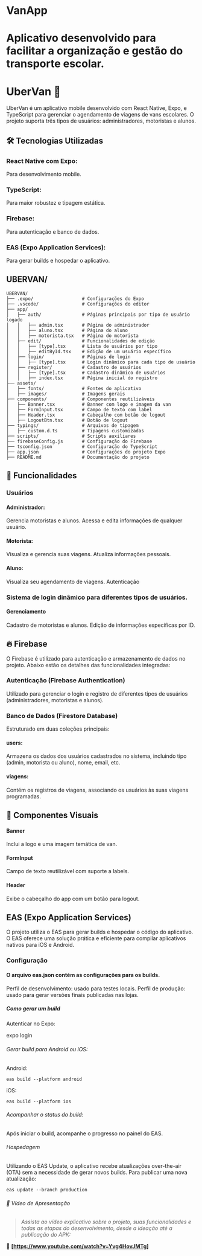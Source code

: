 # VanApp
Aplicativo desenvolvido para facilitar a organização e gestão do transporte escolar.
=======
# UberVan 🚐

UberVan é um aplicativo mobile desenvolvido com React Native, Expo, e TypeScript para gerenciar o agendamento de viagens de vans escolares. O projeto suporta três tipos de usuários: administradores, motoristas e alunos.

## 🛠️ Tecnologias Utilizadas

### React Native com Expo:

Para desenvolvimento mobile.

### TypeScript:

Para maior robustez e tipagem estática.

### Firebase:

Para autenticação e banco de dados.

### EAS (Expo Application Services):

Para gerar builds e hospedar o aplicativo.

## UBERVAN/

```plaintext
UBERVAN/
├── .expo/                  # Configurações do Expo
├── .vscode/                # Configurações do editor
├── app/
│   ├── auth/               # Páginas principais por tipo de usuário logado
│   │   ├── admin.tsx       # Página do administrador
│   │   ├── aluno.tsx       # Página do aluno
│   │   ├── motorista.tsx   # Página do motorista
│   ├── edit/               # Funcionalidades de edição
│   │   ├── [type].tsx      # Lista de usuários por tipo
│   │   ├── editById.tsx    # Edição de um usuário específico
│   ├── login/              # Páginas de login
│   │   ├── [type].tsx      # Login dinâmico para cada tipo de usuário
│   ├── register/           # Cadastro de usuários
│   │   ├── [type].tsx      # Cadastro dinâmico de usuários
│   │   ├── index.tsx       # Página inicial do registro
├── assets/
│   ├── fonts/              # Fontes do aplicativo
│   ├── images/             # Imagens gerais
├── components/             # Componentes reutilizáveis
│   ├── Banner.tsx          # Banner com logo e imagem da van
│   ├── FormInput.tsx       # Campo de texto com label
│   ├── Header.tsx          # Cabeçalho com botão de logout
│   ├── LogoutBtn.tsx       # Botão de logout
├── typings/                # Arquivos de tipagem
│   ├── custom.d.ts         # Tipagens customizadas
├── scripts/                # Scripts auxiliares
├── firebaseConfig.js       # Configuração do Firebase
├── tsconfig.json           # Configuração do TypeScript
├── app.json                # Configurações do projeto Expo
├── README.md               # Documentação do projeto
```

## 🚀 Funcionalidades

### Usuários

#### Administrador:

Gerencia motoristas e alunos.
Acessa e edita informações de qualquer usuário.

#### Motorista:

Visualiza e gerencia suas viagens.
Atualiza informações pessoais.

#### Aluno:

Visualiza seu agendamento de viagens.
Autenticação

### Sistema de login dinâmico para diferentes tipos de usuários.

#### Gerenciamento

Cadastro de motoristas e alunos.
Edição de informações específicas por ID.

## 🔥 Firebase

O Firebase é utilizado para autenticação e armazenamento de dados no projeto. Abaixo estão os detalhes das funcionalidades integradas:

### Autenticação (Firebase Authentication)

Utilizado para gerenciar o login e registro de diferentes tipos de usuários (administradores, motoristas e alunos).

### Banco de Dados (Firestore Database)

Estruturado em duas coleções principais:

#### users:

Armazena os dados dos usuários cadastrados no sistema, incluindo tipo (admin, motorista ou aluno), nome, email, etc.

#### viagens:

Contém os registros de viagens, associando os usuários às suas viagens programadas.

## 📸 Componentes Visuais

#### Banner

Inclui a logo e uma imagem temática de van.

#### FormInput

Campo de texto reutilizável com suporte a labels.

#### Header

Exibe o cabeçalho do app com um botão para logout.

## EAS (Expo Application Services)

O projeto utiliza o EAS para gerar builds e hospedar o código do aplicativo. O EAS oferece uma solução prática e eficiente para compilar aplicativos nativos para iOS e Android.

### Configuração

#### O arquivo eas.json contém as configurações para os builds.

Perfil de desenvolvimento: usado para testes locais.
Perfil de produção: usado para gerar versões finais publicadas nas lojas.

##### Como gerar um build

Autenticar no Expo:

expo login

###### Gerar build para Android ou iOS:

Android:

`eas build --platform android`

iOS:

`eas build --platform ios`

###### Acompanhar o status do build:

Após iniciar o build, acompanhe o progresso no painel do EAS.

###### Hospedagem

Utilizando o EAS Update, o aplicativo recebe atualizações over-the-air (OTA) sem a necessidade de gerar novos builds.
Para publicar uma nova atualização:

`eas update --branch production`

###### 🎥 Vídeo de Apresentação

> *Assista ao vídeo explicativo sobre o projeto, suas funcionalidades e todas as etapas do desenvolvimento, desde a ideação até a publicação do APK:*

🔗 **\[https://www.youtube.com/watch?v=Yvg4HovJMTg]**
